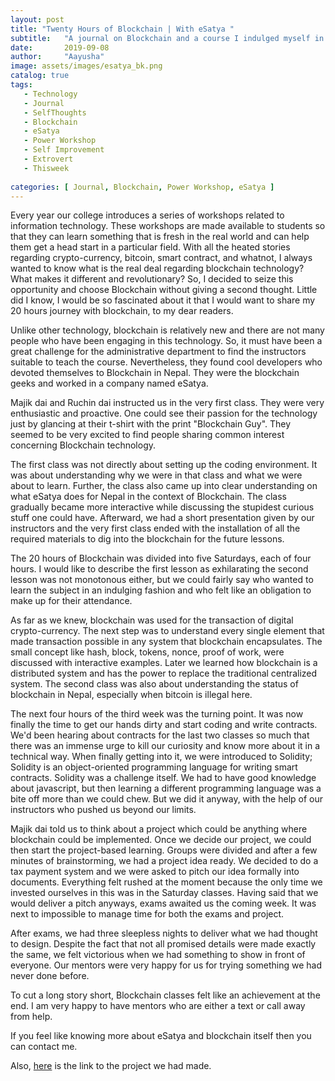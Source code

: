 ```yaml
---
layout: post
title: "Twenty Hours of Blockchain | With eSatya "
subtitle:   "A journal on Blockchain and a course I indulged myself in."
date:       2019-09-08
author:     "Aayusha"
image: assets/images/esatya_bk.png
catalog: true
tags:
   - Technology
   - Journal
   - SelfThoughts
   - Blockchain
   - eSatya
   - Power Workshop
   - Self Improvement   
   - Extrovert
   - Thisweek
  
categories: [ Journal, Blockchain, Power Workshop, eSatya ]  
---
```




Every year our college introduces a series of workshops related to information technology. These workshops are made available to students so that they can learn something that is fresh in the real world and can help them get a head start in a particular field. With all the heated stories regarding crypto-currency, bitcoin, smart contract, and whatnot, I always wanted to know what is the real deal regarding blockchain technology? What makes it different and revolutionary? So, I decided to seize this opportunity and choose Blockchain without giving a second thought. Little did I know, I would be so fascinated about it that I would want to share my 20 hours journey with blockchain, to my dear readers.



Unlike other technology, blockchain is relatively new and there are not many people who have been engaging in this technology. So, it must have been a great challenge for the administrative department to find the instructors suitable to teach the course. Nevertheless, they found cool developers who devoted themselves to Blockchain in Nepal. They were the blockchain geeks and worked in a company named eSatya. 


Majik dai and Ruchin dai instructed us in the very first class. They were very enthusiastic and proactive. One could see their passion for the technology just by glancing at their t-shirt with the print "Blockchain Guy". They seemed to be very excited to find people sharing common interest concerning Blockchain technology. 


The first class was not directly about setting up the coding environment. It was about understanding why we were in that class and what we were about to learn. Further, the class also came up into clear understanding on what eSatya does for Nepal in the context of Blockchain. The class gradually became more interactive while discussing the stupidest curious stuff one could have. Afterward, we had a short presentation given by our instructors and the very first class ended with the installation of all the required materials to dig into the blockchain for the future lessons.  



The 20 hours of Blockchain was divided into five Saturdays, each of four hours. I would like to describe the first lesson as exhilarating the second lesson was not monotonous either, but we could fairly say who wanted to learn the subject in an indulging fashion and who felt like an obligation to make up for their attendance. 

As far as we knew, blockchain was used for the transaction of digital crypto-currency. The next step was to understand every single element that made transaction possible in any system that blockchain encapsulates. The small concept like hash, block, tokens, nonce, proof of work, were discussed with interactive examples. Later we learned how blockchain is a distributed system and has the power to replace the traditional centralized system. The second class was also about understanding the status of blockchain in Nepal, especially when bitcoin is illegal here.


The next four hours of the third week was the turning point. It was now finally the time to get our hands dirty and start coding and write contracts. We'd been hearing about contracts for the last two classes so much that there was an immense urge to kill our curiosity and know more about it in a technical way. When finally getting into it, we were introduced to Solidity; Solidity is an object-oriented programming language for writing smart contracts. Solidity was a challenge itself. We had to have good knowledge about javascript, but then learning a different programming language was a bite off more than we could chew. But we did it anyway, with the help of our instructors who pushed us beyond our limits.


Majik dai told us to think about a project which could be anything where blockchain could be implemented. Once we decide our project, we could then start the project-based learning. Groups were divided and after a few minutes of brainstorming, we had a project idea ready. We decided to do a tax payment system and we were asked to pitch our idea formally into documents. Everything felt rushed at the moment because the only time we invested ourselves in this was in the Saturday classes. Having said that we would deliver a pitch anyways, exams awaited us the coming week. It was next to impossible to manage time for both the exams and project.

After exams, we had three sleepless nights to deliver what we had thought to design. Despite the fact that not all promised details were made exactly the same, we felt victorious when we had something to show in front of everyone. Our mentors were very happy for us for trying something we had never done before. 


To cut a long story short, Blockchain classes felt like an achievement at the end. I am very happy to have mentors who are either a text or call away from help.

If you feel like knowing more about eSatya and blockchain itself then you can contact me. 

Also, [here](https://github.com/Aayusha2055/blockchain-tax) is the link to the project we had made.




